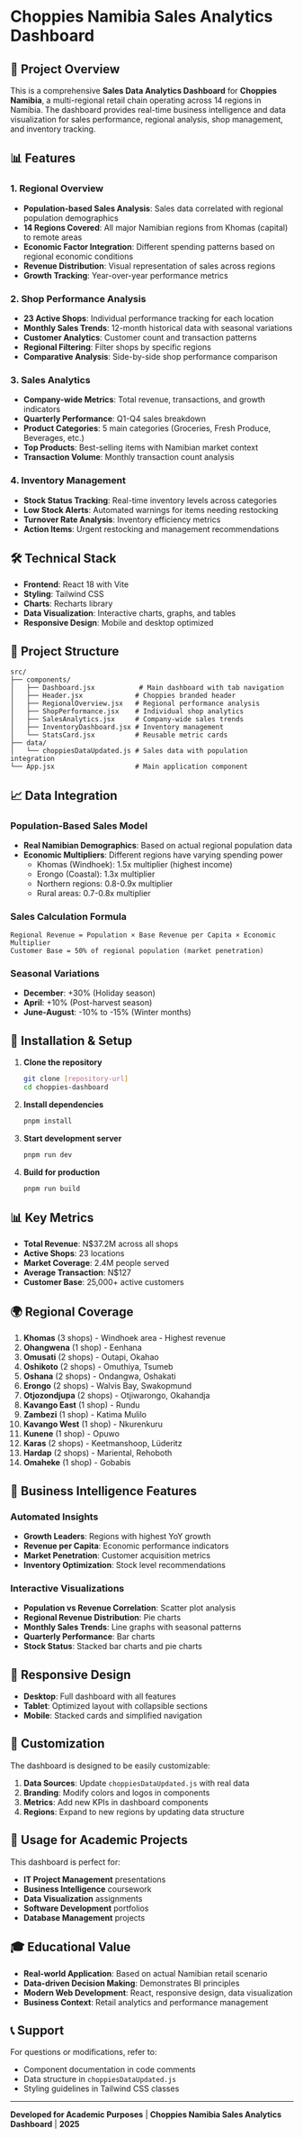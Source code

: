 # Choppies Namibia Sales Analytics Dashboard

## 🏪 Project Overview

This is a comprehensive **Sales Data Analytics Dashboard** for **Choppies Namibia**, a multi-regional retail chain operating across 14 regions in Namibia. The dashboard provides real-time business intelligence and data visualization for sales performance, regional analysis, shop management, and inventory tracking.

## 📊 Features

### 1. Regional Overview
- **Population-based Sales Analysis**: Sales data correlated with regional population demographics
- **14 Regions Covered**: All major Namibian regions from Khomas (capital) to remote areas
- **Economic Factor Integration**: Different spending patterns based on regional economic conditions
- **Revenue Distribution**: Visual representation of sales across regions
- **Growth Tracking**: Year-over-year performance metrics

### 2. Shop Performance Analysis
- **23 Active Shops**: Individual performance tracking for each location
- **Monthly Sales Trends**: 12-month historical data with seasonal variations
- **Customer Analytics**: Customer count and transaction patterns
- **Regional Filtering**: Filter shops by specific regions
- **Comparative Analysis**: Side-by-side shop performance comparison

### 3. Sales Analytics
- **Company-wide Metrics**: Total revenue, transactions, and growth indicators
- **Quarterly Performance**: Q1-Q4 sales breakdown
- **Product Categories**: 5 main categories (Groceries, Fresh Produce, Beverages, etc.)
- **Top Products**: Best-selling items with Namibian market context
- **Transaction Volume**: Monthly transaction count analysis

### 4. Inventory Management
- **Stock Status Tracking**: Real-time inventory levels across categories
- **Low Stock Alerts**: Automated warnings for items needing restocking
- **Turnover Rate Analysis**: Inventory efficiency metrics
- **Action Items**: Urgent restocking and management recommendations

## 🛠 Technical Stack

- **Frontend**: React 18 with Vite
- **Styling**: Tailwind CSS
- **Charts**: Recharts library
- **Data Visualization**: Interactive charts, graphs, and tables
- **Responsive Design**: Mobile and desktop optimized

## 📁 Project Structure

```
src/
├── components/
│   ├── Dashboard.jsx           # Main dashboard with tab navigation
│   ├── Header.jsx             # Choppies branded header
│   ├── RegionalOverview.jsx   # Regional performance analysis
│   ├── ShopPerformance.jsx    # Individual shop analytics
│   ├── SalesAnalytics.jsx     # Company-wide sales trends
│   ├── InventoryDashboard.jsx # Inventory management
│   └── StatsCard.jsx          # Reusable metric cards
├── data/
│   └── choppiesDataUpdated.js # Sales data with population integration
└── App.jsx                    # Main application component
```

## 📈 Data Integration

### Population-Based Sales Model
- **Real Namibian Demographics**: Based on actual regional population data
- **Economic Multipliers**: Different regions have varying spending power
  - Khomas (Windhoek): 1.5x multiplier (highest income)
  - Erongo (Coastal): 1.3x multiplier
  - Northern regions: 0.8-0.9x multiplier
  - Rural areas: 0.7-0.8x multiplier

### Sales Calculation Formula
```
Regional Revenue = Population × Base Revenue per Capita × Economic Multiplier
Customer Base = 50% of regional population (market penetration)
```

### Seasonal Variations
- **December**: +30% (Holiday season)
- **April**: +10% (Post-harvest season)
- **June-August**: -10% to -15% (Winter months)

## 🚀 Installation & Setup

1. **Clone the repository**
   ```bash
   git clone [repository-url]
   cd choppies-dashboard
   ```

2. **Install dependencies**
   ```bash
   pnpm install
   ```

3. **Start development server**
   ```bash
   pnpm run dev
   ```

4. **Build for production**
   ```bash
   pnpm run build
   ```

## 📊 Key Metrics

- **Total Revenue**: N$37.2M across all shops
- **Active Shops**: 23 locations
- **Market Coverage**: 2.4M people served
- **Average Transaction**: N$127
- **Customer Base**: 25,000+ active customers

## 🌍 Regional Coverage

1. **Khomas** (3 shops) - Windhoek area - Highest revenue
2. **Ohangwena** (1 shop) - Eenhana
3. **Omusati** (2 shops) - Outapi, Okahao
4. **Oshikoto** (2 shops) - Omuthiya, Tsumeb
5. **Oshana** (2 shops) - Ondangwa, Oshakati
6. **Erongo** (2 shops) - Walvis Bay, Swakopmund
7. **Otjozondjupa** (2 shops) - Otjiwarongo, Okahandja
8. **Kavango East** (1 shop) - Rundu
9. **Zambezi** (1 shop) - Katima Mulilo
10. **Kavango West** (1 shop) - Nkurenkuru
11. **Kunene** (1 shop) - Opuwo
12. **Karas** (2 shops) - Keetmanshoop, Lüderitz
13. **Hardap** (2 shops) - Mariental, Rehoboth
14. **Omaheke** (1 shop) - Gobabis

## 🎯 Business Intelligence Features

### Automated Insights
- **Growth Leaders**: Regions with highest YoY growth
- **Revenue per Capita**: Economic performance indicators
- **Market Penetration**: Customer acquisition metrics
- **Inventory Optimization**: Stock level recommendations

### Interactive Visualizations
- **Population vs Revenue Correlation**: Scatter plot analysis
- **Regional Revenue Distribution**: Pie charts
- **Monthly Sales Trends**: Line graphs with seasonal patterns
- **Quarterly Performance**: Bar charts
- **Stock Status**: Stacked bar charts and pie charts

## 📱 Responsive Design

- **Desktop**: Full dashboard with all features
- **Tablet**: Optimized layout with collapsible sections
- **Mobile**: Stacked cards and simplified navigation

## 🔧 Customization

The dashboard is designed to be easily customizable:

1. **Data Sources**: Update `choppiesDataUpdated.js` with real data
2. **Branding**: Modify colors and logos in components
3. **Metrics**: Add new KPIs in dashboard components
4. **Regions**: Expand to new regions by updating data structure

## 📝 Usage for Academic Projects

This dashboard is perfect for:
- **IT Project Management** presentations
- **Business Intelligence** coursework
- **Data Visualization** assignments
- **Software Development** portfolios
- **Database Management** projects

## 🎓 Educational Value

- **Real-world Application**: Based on actual Namibian retail scenario
- **Data-driven Decision Making**: Demonstrates BI principles
- **Modern Web Development**: React, responsive design, data visualization
- **Business Context**: Retail analytics and performance management

## 📞 Support

For questions or modifications, refer to:
- Component documentation in code comments
- Data structure in `choppiesDataUpdated.js`
- Styling guidelines in Tailwind CSS classes

---

**Developed for Academic Purposes** | **Choppies Namibia Sales Analytics Dashboard** | **2025**
